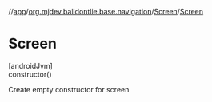 //[app](../../../index.md)/[org.mjdev.balldontlie.base.navigation](../index.md)/[Screen](index.md)/[Screen](-screen.md)

# Screen

[androidJvm]\
constructor()

Create empty constructor for screen
